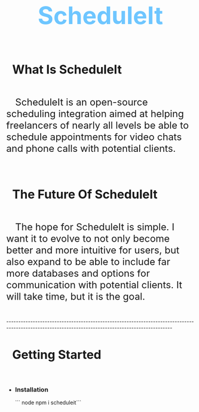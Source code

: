 <div style="height: max-content; width: 100%; display: flex; flex-flow: column nowrap; justify-content: flex-start; align-items: center" align="center">
    <h1 align='center' style="font-size: 4rem; font-weight: bold; color: rgb(110,198,255);">ScheduleIt</h1>

</div>
<div style="height: max-content; width: 100%; display: flex; flex-flow: column nowrap; justify-content: flex-start; align-items: flex-start" align="left">
    <h2 style='font-size: 2rem; text-indent: 1rem;'>What Is ScheduleIt</h2>
    <p style='font-size: 1.6rem; text-indent: 1.5rem;'>ScheduleIt is an open-source scheduling integration aimed at helping freelancers of nearly all levels be able to schedule appointments for video chats and phone calls with potential clients.</p>
    <br>
    <h2 style='font-size: 2rem; text-indent: 1rem;'>The Future Of ScheduleIt</h2>
    <p style='font-size: 1.6rem; text-indent: 1.5rem;'>The hope for ScheduleIt is simple.  I want it to evolve to not only become better and more intuitive for users, but also expand to be able to include far more databases and options for communication with potential clients.  It will take time, but it is the goal.</p>
    <br>
    ---------------------------------------------------------------------------------------------------------------------------------------------------
    <br>
    <h2 style='font-size: 2rem; text-indent: 1rem;'>Getting Started</h2>
        <ul>
            <li>
                <h3>Installation</h3>
                ``` node npm i scheduleit```
            </li>
        </ul>

</div>
